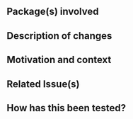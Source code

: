 ## Package(s) involved

<!-- type the name of the package(s) involved in this pull request -->

## Description of changes

<!-- a brief summary of your code changes -->

## Motivation and context

<!-- why is this PR necessary? is someone experiencing bugs or is a new feature being implemented? -->

## Related Issue(s)

<!-- make sure you link with either an `#issue-number` or directly with `[link-text](url)` -->

## How has this been tested?

<!-- locally? written tests? -->

